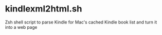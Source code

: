 kindlexml2html.sh
=================

Zsh shell script to parse Kindle for Mac's cached Kindle book list and turn it into a web page
